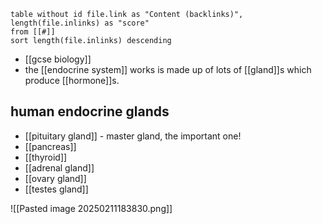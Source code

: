 
```dataview
table without id file.link as "Content (backlinks)", length(file.inlinks) as "score"
from [[#]]
sort length(file.inlinks) descending
```

- [[gcse biology]]
- the [[endocrine system]] works is made up of lots of [[gland]]s which produce [[hormone]]s.

## human endocrine glands

- [[pituitary gland]] - master gland, the important one!
- [[pancreas]]
- [[thyroid]]
- [[adrenal gland]]
- [[ovary gland]]
- [[testes gland]]

![[Pasted image 20250211183830.png]]
